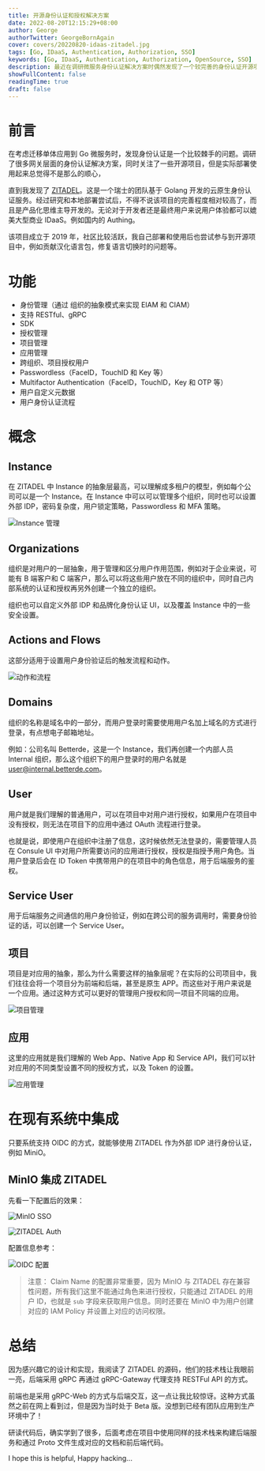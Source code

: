 ```yaml
---
title: 开源身份认证和授权解决方案
date: 2022-08-20T12:15:29+08:00
author: George
authorTwitter: GeorgeBornAgain
cover: covers/20220820-idaas-zitadel.jpg
tags: [Go, IDaaS, Authentication, Authorization, SSO]
keywords: [Go, IDaaS, Authentication, Authorization, OpenSource, SSO]
description: 最近在调研微服务身份认证解决方案时偶然发现了一个较完善的身份认证开源项目，相比于其他开源项目，无论是 UI 还是功能都比较完善。
showFullContent: false
readingTime: true
draft: false
---
```


# 前言

在考虑迁移单体应用到 Go 微服务时，发现身份认证是一个比较棘手的问题。调研了很多网关层面的身份认证解决方案，同时关注了一些开源项目，但是实际部署使用起来总觉得不是那么的顺心，

直到我发现了 [ZITADEL](https://zitadel.com/)。这是一个瑞士的团队基于 Golang 开发的云原生身份认证服务。经过研究和本地部署尝试后，不得不说该项目的完善程度相对较高了，而且是产品化思维主导开发的。无论对于开发者还是最终用户来说用户体验都可以媲美大型商业 IDaaS。例如国内的 Authing。

该项目成立于 2019 年，社区比较活跃，我自己部署和使用后也尝试参与到开源项目中，例如贡献汉化语言包，修复语言切换时的问题等。

# 功能

* 身份管理（通过 组织的抽象模式来实现 EIAM 和 CIAM）
* 支持 RESTful、gRPC
* SDK
* 授权管理
* 项目管理
* 应用管理
* 跨组织、项目授权用户
* Passwordless（FaceID，TouchID 和 Key 等）
* Multifactor Authentication（FaceID，TouchID，Key 和 OTP 等）
* 用户自定义元数据
* 用户身份认证流程

# 概念

## Instance

在 ZITADEL 中 Instance 的抽象层最高，可以理解成多租户的模型，例如每个公司可以是一个 Instance。在 Instance 中可以可以管理多个组织，同时也可以设置外部 IDP，密码复杂度，用户锁定策略，Passwordless 和 MFA 策略。

![Instance 管理](/article/20220820-idaas-zitadel-instance.png)

## Organizations

组织是对用户的一层抽象，用于管理和区分用户作用范围，例如对于企业来说，可能有 B 端客户和 C 端客户，那么可以将这些用户放在不同的组织中，同时自己内部系统的认证和授权再另外创建一个独立的组织。

组织也可以自定义外部 IDP 和品牌化身份认证 UI，以及覆盖 Instance 中的一些安全设置。

## Actions and Flows

这部分适用于设置用户身份验证后的触发流程和动作。

![动作和流程](/article/20220820-idaas-zitadel-actions-flows.png)

## Domains

组织的名称是域名中的一部分，而用户登录时需要使用用户名加上域名的方式进行登录，有点想电子邮箱地址。

例如：公司名叫 Betterde，这是一个 Instance，我们再创建一个内部人员 Internal 组织，那么这个组织下的用户登录时的用户名就是 user@internal.betterde.com。

## User

用户就是我们理解的普通用户，可以在项目中对用户进行授权，如果用户在项目中没有授权，则无法在项目下的应用中通过 OAuth 流程进行登录。

也就是说，即使用户在组织中注册了信息，这时候依然无法登录的，需要管理人员在 Consule UI 中对用户所需要访问的应用进行授权，授权是指授予用户角色。当用户登录后会在 ID Token 中携带用户的在项目中的角色信息，用于后端服务的鉴权。

## Service User

用于后端服务之间通信的用户身份验证，例如在跨公司的服务调用时，需要身份验证的话，可以创建一个 Service User。

## 项目

项目是对应用的抽象，那么为什么需要这样的抽象层呢？在实际的公司项目中，我们往往会将一个项目分为前端和后端，甚至是原生 APP。而这些对于用户来说是一个应用。通过这种方式可以更好的管理用户授权和同一项目不同端的应用。

![项目管理](/article/20220820-idaas-zitadel-project.png)

## 应用

这里的应用就是我们理解的 Web App、Native App 和 Service API，我们可以针对应用的不同类型设置不同的授权方式，以及 Token 的设置。

![应用管理](/article/20220820-idaas-zitadel-application.png)

# 在现有系统中集成

只要系统支持 OIDC 的方式，就能够使用 ZITADEL 作为外部 IDP 进行身份认证，例如 MiniO。

## MinIO 集成 ZITADEL

先看一下配置后的效果：

![MinIO SSO](/article/20220820-idaas-minio-signin-page.png)

![ZITADEL Auth](/article/20220820-idaas-signin-using-zitadel.png)

配置信息参考：

![OIDC 配置](/article/20220820-idaas-minio-sso.png)

> 注意： Claim Name 的配置非常重要，因为 MinIO 与 ZITADEL 存在兼容性问题，所有我们这里不能通过角色来进行授权，只能通过 ZITADEL 的用户 ID，也就是 `sub` 字段来获取用户信息。同时还要在 MinIO 中为用户创建对应的 IAM Policy 并设置上对应的访问权限。

# 总结

因为感兴趣它的设计和实现，我阅读了 ZITADEL 的源码，他们的技术栈让我眼前一亮，后端采用 gRPC 再通过 gRPC-Gateway 代理支持 RESTFul API 的方式。

前端也是采用 gRPC-Web 的方式与后端交互，这一点让我比较惊讶。这种方式虽然之前在网上看到过，但是因为当时处于 Beta 版。没想到已经有团队应用到生产环境中了！

研读代码后，确实学到了很多，后面考虑在项目中使用同样的技术栈来构建后端服务和通过 Proto 文件生成对应的文档和前后端代码。

I hope this is helpful, Happy hacking...